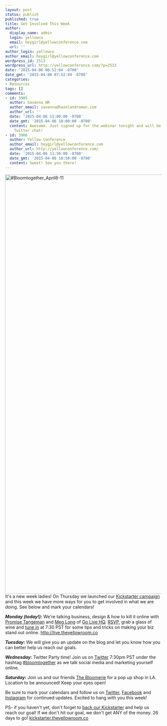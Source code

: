 ```yaml
---
layout: post
status: publish
published: true
title: Get Involved This Week
author:
  display_name: admin
  login: yellowco
  email: heygirl@yellowconference.com
  url: ''
author_login: yellowco
author_email: heygirl@yellowconference.com
wordpress_id: 2513
wordpress_url: http://yellowconference.com/?p=2513
date: '2015-04-06 00:52:04 -0700'
date_gmt: '2015-04-06 07:52:04 -0700'
categories:
- Resources
tags: []
comments:
- id: 3905
  author: Savanna HR
  author_email: savanna@hazelandroman.com
  author_url: ''
  date: '2015-04-06 11:00:00 -0700'
  date_gmt: '2015-04-06 18:00:00 -0700'
  content: Awesome. Just signed up for the webinar tonight and will be joining the
    Twitter chat!
- id: 3906
  author: Yellow Conference
  author_email: heygirl@yellowconference.com
  author_url: http://yellowconference.com/
  date: '2015-04-06 11:50:00 -0700'
  date_gmt: '2015-04-06 18:50:00 -0700'
  content: Sweet! See you there!
---
```

<p><a href="https://www.kickstarter.com/projects/1439745204/the-yellow-room-a-digital-hub-for-creative-world-c" target="_blank"><img class=" size-full wp-image-2515 alignleft" src="http://yellowconference.com/wp-content/uploads/2015/04/Bloomtogether_April6-111.jpg" alt="#Bloomtogether_April6-11" width="700" height="1344" /></a><br />
It's a new week ladies! On Thursday we launched our <a href="https://www.kickstarter.com/projects/1439745204/the-yellow-room-a-digital-hub-for-creative-world-c" target="_blank">Kickstarter campaign</a> and this week we have more ways for you to get involved in what we are doing. See below and mark your calendars!</p>
<p><em><strong>Monday (today!):</strong> </em>We're talking business, design &amp; how to kill it online with <a href="http://www.promisetangeman.com/" target="_blank">Promise Tangeman</a> and <a href="https://instagram.com/megmarylong/" target="_blank">Meg Long</a> of <a href="http://www.golivehq.co/" target="_blank">Go Live HQ</a>. <a href="http://live.theyellowroom.co  " target="_blank">RSVP</a>, grab a glass of wine and <a href="http://live.theyellowroom.co" target="_blank">tune in</a> at 7:30 PST for some tips and tricks on making your biz stand out online. <a href="http://live.theyellowroom.co">http://live.theyellowroom.co</a></p>
<p><em><strong>Tuesday:</strong> </em>We will give you an update on the blog and let you know how you can better help us reach our goals.</p>
<p><em><strong>Wednesday:</strong></em> Twitter Party time! Join us on <a href="https://twitter.com/yellowconf" target="_blank">Twitter</a>&nbsp;7:30pm PST under the hashtag <a href="https://twitter.com/hashtag/bloomtogether?src=hash" target="_blank">#bloomtogether</a> as we talk social media and marketing yourself online.</p>
<p><em><strong>Saturday:</strong> </em>Join us and our friends <a href="http://www.thebloomerie.com/" target="_blank">The Bloomerie</a> for a pop up shop in LA. Location to be announced! Keep your eyes open!</p>
<p>Be sure to mark your calendars and follow us on <a href="https://twitter.com/yellowconf" target="_blank">Twitter</a>, <a href="https://www.facebook.com/pages/The-Yellow-Conference/1393841977549340" target="_blank">Facebook</a> and <a href="https://instagram.com/yellowconference/" target="_blank">Instagram</a> for continued updates. Excited to hang with you this week!</p>
<p>PS- if you haven't yet, don't forget to <a href="https://www.kickstarter.com/projects/1439745204/the-yellow-room-a-digital-hub-for-creative-world-c" target="_blank">back our Kickstarter</a> and help us reach our goal! If we don't hit our goal, we don't get ANY of the money. 26 days to go! <a href="http://kickstarter.theyellowroom.co">kickstarter.theyellowroom.co</a></p>
